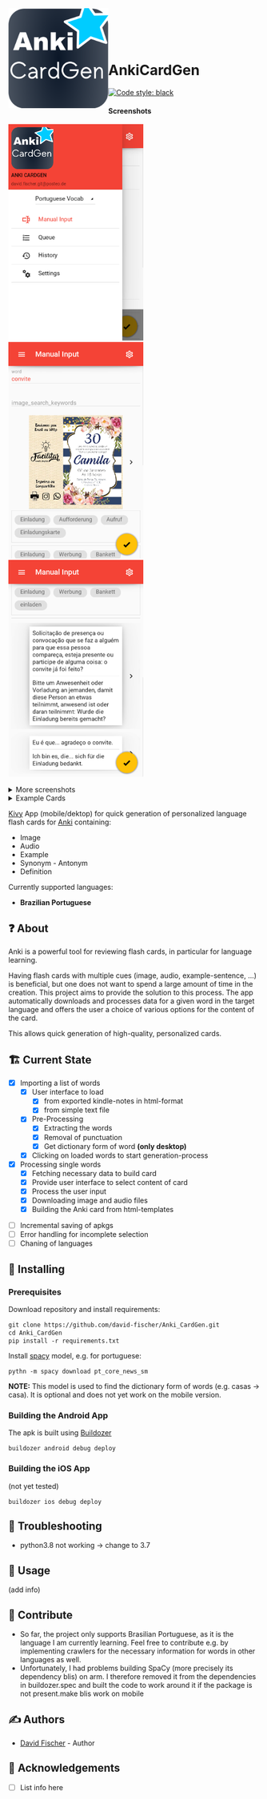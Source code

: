 <div>
<img align="left" height=200 src="src/assets/AnkiCardGen.png">
</br>
</br>
</br>
</br>
<h1>AnkiCardGen</h1>
</div>


[![Code style: black](https://img.shields.io/badge/code%20style-black-000000.svg)](https://github.com/psf/black)

#### Screenshots

<img src="screenshots/0-nav-drawer-open.png" width=270>&nbsp;<img src="screenshots/1-word-0.png" width=270>&nbsp;<img src="screenshots/2-word-1.png" width=270>&nbsp;<!--  -->
<details>
<summary>More screenshots</summary>
<img src="screenshots/3-word-images.png" width=270>&nbsp;<img src="screenshots/4-import.png" width=270>&nbsp;<img src="screenshots/5-export.png" width=270>&nbsp;<img src="screenshots/import.png" width=270>&nbsp;<img src="screenshots/nav_drawer_open.png" width=270>&nbsp;<img src="screenshots/word_1.png" width=270>&nbsp;<img src="screenshots/word_2.png" width=270>&nbsp;<img src="screenshots/word_images.png" width=270>&nbsp;</details>
<details>
<summary>Example Cards</summary>
<h3>casa</h3>
    <img src="screenshots/casa/meaning-pt_back.png" width=270>
    <img src="screenshots/casa/meaning-pt_front.png" width=270>
    <img src="screenshots/casa/pt-meaning_front.png" width=270>
<h3>comecar</h3>
    <img src="screenshots/comecar/meaning-pt_back.png" width=270>
    <img src="screenshots/comecar/meaning-pt_front.png" width=270>
    <img src="screenshots/comecar/pt-meaning_front.png" width=270>
<h3>convite</h3>
    <img src="screenshots/convite/meaning-pt_back.png" width=270>
    <img src="screenshots/convite/meaning-pt_front.png" width=270>
    <img src="screenshots/convite/pt-meaning_front.png" width=270>
<h3>recordings</h3>
</details>



[Kivy](https://kivy.org/) App (mobile/dektop) for quick generation of personalized language flash cards for [Anki](https://apps.ankiweb.net/) containing:

* Image
* Audio
* Example
* Synonym - Antonym
* Definition

Currently supported languages:
* **Brazilian Portuguese**

## ❓ About

Anki is a powerful tool for reviewing flash cards, in particular for language learning.

Having flash cards with multiple cues (image, audio, example-sentence, ...) is beneficial, but one does not want to spend a large amount of time in the creation. This project aims to provide the solution to this process. The app automatically downloads and processes data for a given word in the target language and offers the user a choice of various options for the content of the card.

This allows quick generation of high-quality, personalized cards.

## 🏗 Current State

* [x] Importing a list of words
    * [x] User interface to load
        * [x] from exported kindle-notes in html-format
        * [x] from simple text file
    * [x] Pre-Processing
        * [x] Extracting the words
        * [x] Removal of punctuation
        * [x] Get dictionary form of word **(only desktop)**
    * [x] Clicking on loaded words to start generation-process
* [x] Processing single words
    * [x] Fetching necessary data to build card
    * [x] Provide user interface to select content of card
    * [x] Process the user input
    * [x] Downloading image and audio files
    * [x] Building the Anki card from html-templates

- [ ] Incremental saving of apkgs
- [ ] Error handling for incomplete selection
- [ ] Chaning of languages

## 🚧 Installing

### Prerequisites

Download repository and install requirements:

```
git clone https://github.com/david-fischer/Anki_CardGen.git
cd Anki_CardGen
pip install -r requirements.txt
```

Install [spacy](https://github.com/explosion/spaCy) model, e.g. for portuguese:

```
pythn -m spacy download pt_core_news_sm
```

**NOTE:** This model is used to find the dictionary form of words (e.g. casas -> casa). It is optional and does not yet work on the mobile version.

### Building the Android App

The apk is built using [Buildozer](https://buildozer.readthedocs.io/en/latest/)
```
buildozer android debug deploy
```

### Building the iOS App
(not yet tested)
```
buildozer ios debug deploy
```

## 🎯 Troubleshooting

* python3.8 not working -> change to 3.7

## 🔧 Usage
(add info)

## 🚀 Contribute
* So far, the project only supports Brasilian Portuguese, as it is the language I am currently learning.
  Feel free to contribute e.g. by implementing crawlers for the necessary information for words in other languages as well.
* Unfortunately, I had problems building SpaCy (more precisely its dependency blis) on arm. I therefore removed it from the dependencies in buildozer.spec and built the code to work around it if the package is not present.make blis work on mobile

## ✍️ Authors
- [David Fischer](https://github.com/david-fischer) - Author

## 🎉 Acknowledgements

* [ ] List info here
